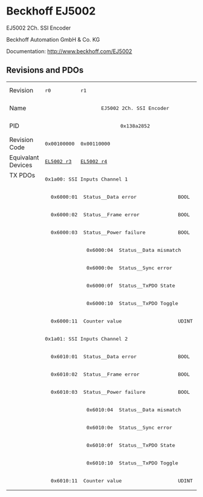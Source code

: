 # Beckhoff EJ5002

EJ5002 2Ch. SSI Encoder

Beckhoff Automation GmbH & Co. KG

Documentation: <a href="http://www.beckhoff.com/EJ5002">http://www.beckhoff.com/EJ5002</a>

## Revisions and PDOs
<table>
<tr >
<td class="first">Revision</td>
<td ><pre>r0</pre></td>
<td ><pre>r1</pre></td>
</tr>
<tr >
<td class="first">Name</td>
<td  colspan=2 align="center"><pre>EJ5002 2Ch. SSI Encoder</pre></td>
</tr>
<tr >
<td class="first">PID</td>
<td  colspan=2 align="center"><pre>0x138a2852</pre></td>
</tr>
<tr >
<td class="first">Revision Code</td>
<td ><pre>0x00100000</pre></td>
<td ><pre>0x00110000</pre></td>
</tr>
<tr >
<td class="first">Equivalant Devices</td>
<td ><pre><a href="EL5002">EL5002 r3</a></pre></td>
<td ><pre><a href="EL5002">EL5002 r4</a></pre></td>
</tr>
<tr class="txpdo pdosection">
<td class="first" rowspan=18 valign=top>TX PDOs</td>
<td colspan=2 align="left"><pre>0x1a00: SSI Inputs Channel 1</pre></td>
<td></td>
</tr>
<tr class="txpdo">
<td  colspan=2 align="left"><pre>  0x6000:01  Status__Data error              BOOL</pre></td>
</tr>
<tr class="txpdo">
<td  colspan=2 align="left"><pre>  0x6000:02  Status__Frame error             BOOL</pre></td>
</tr>
<tr class="txpdo">
<td  colspan=2 align="left"><pre>  0x6000:03  Status__Power failure           BOOL</pre></td>
</tr>
<tr class="txpdo">
<td ></td>
<td ><pre>  0x6000:04  Status__Data mismatch           BOOL</pre></td>
</tr>
<tr class="txpdo">
<td ></td>
<td ><pre>  0x6000:0e  Status__Sync error              BOOL</pre></td>
</tr>
<tr class="txpdo">
<td ></td>
<td ><pre>  0x6000:0f  Status__TxPDO State             BOOL</pre></td>
</tr>
<tr class="txpdo">
<td ></td>
<td ><pre>  0x6000:10  Status__TxPDO Toggle            BOOL</pre></td>
</tr>
<tr class="txpdo">
<td  colspan=2 align="left"><pre>  0x6000:11  Counter value                   UDINT</pre></td>
</tr>
<tr class="txpdo pdosection">
<td  colspan=2 align="left"><pre>0x1a01: SSI Inputs Channel 2</pre></td>
</tr>
<tr class="txpdo">
<td  colspan=2 align="left"><pre>  0x6010:01  Status__Data error              BOOL</pre></td>
</tr>
<tr class="txpdo">
<td  colspan=2 align="left"><pre>  0x6010:02  Status__Frame error             BOOL</pre></td>
</tr>
<tr class="txpdo">
<td  colspan=2 align="left"><pre>  0x6010:03  Status__Power failure           BOOL</pre></td>
</tr>
<tr class="txpdo">
<td ></td>
<td ><pre>  0x6010:04  Status__Data mismatch           BOOL</pre></td>
</tr>
<tr class="txpdo">
<td ></td>
<td ><pre>  0x6010:0e  Status__Sync error              BOOL</pre></td>
</tr>
<tr class="txpdo">
<td ></td>
<td ><pre>  0x6010:0f  Status__TxPDO State             BOOL</pre></td>
</tr>
<tr class="txpdo">
<td ></td>
<td ><pre>  0x6010:10  Status__TxPDO Toggle            BOOL</pre></td>
</tr>
<tr class="txpdo">
<td  colspan=2 align="left"><pre>  0x6010:11  Counter value                   UDINT</pre></td>
</tr>
</table>
